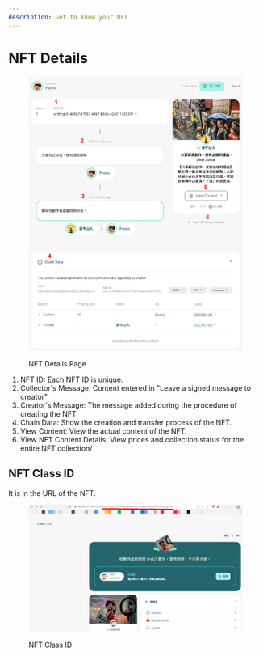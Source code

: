 ```yaml
---
description: Get to know your NFT
---
```


# NFT Details

<figure><img src="../../.gitbook/assets/Buy NFT Details-en.png" alt=""><figcaption><p>NFT Details Page</p></figcaption></figure>

1. NFT ID: Each NFT ID is unique.
2. Collector's Message: Content entered in "Leave a signed message to creator".
3. Creator's Message: The message added during the procedure of creating the NFT.
4. Chain Data: Show the creation and transfer process of the NFT.
5. View Content: View the actual content of the NFT.
6. View NFT Content Details: View prices and collection status for the entire NFT collection/

## NFT Class ID

It is in the URL of the NFT.

<figure><img src="../../.gitbook/assets/NFT Class ID-en.png" alt=""><figcaption><p>NFT Class ID</p></figcaption></figure>
